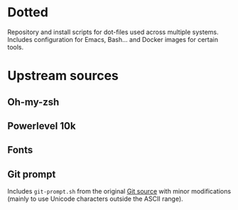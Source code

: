# Dotted

Repository and install scripts for dot-files used across multiple systems.  Includes configuration for Emacs, Bash... and Docker images for certain tools.

# Upstream sources

## Oh-my-zsh

## Powerlevel 10k

## Fonts

## Git prompt

Includes `git-prompt.sh` from the original [Git source](https://github.com/git/git/blob/master/contrib/completion/git-prompt.sh) with minor modifications (mainly to use Unicode characters outside the ASCII range).
